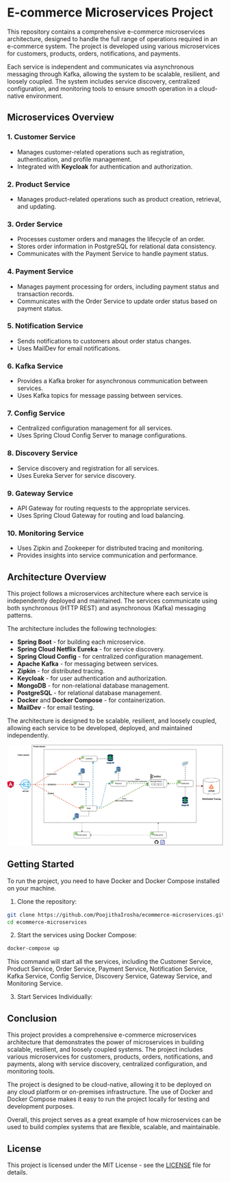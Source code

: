 # E-commerce Microservices Project

This repository contains a comprehensive e-commerce microservices architecture, designed to handle the full range of operations required in an e-commerce system. The project is developed using various microservices for customers, products, orders, notifications, and payments.

Each service is independent and communicates via asynchronous messaging through Kafka, allowing the system to be scalable, resilient, and loosely coupled. The system includes service discovery, centralized configuration, and monitoring tools to ensure smooth operation in a cloud-native environment.

## Microservices Overview

### 1. Customer Service
 - Manages customer-related operations such as registration, authentication, and profile management. 
 - Integrated with **Keycloak** for authentication and authorization.

### 2. Product Service
 - Manages product-related operations such as product creation, retrieval, and updating.

### 3. Order Service
 - Processes customer orders and manages the lifecycle of an order.
 - Stores order information in PostgreSQL for relational data consistency.
 - Communicates with the Payment Service to handle payment status.

### 4. Payment Service
 - Manages payment processing for orders, including payment status and transaction records.
 - Communicates with the Order Service to update order status based on payment status.

### 5. Notification Service
 - Sends notifications to customers about order status changes. 
 - Uses MailDev for email notifications.

### 6. Kafka Service
 - Provides a Kafka broker for asynchronous communication between services.
 - Uses Kafka topics for message passing between services.

### 7. Config Service
 - Centralized configuration management for all services.
 - Uses Spring Cloud Config Server to manage configurations.

### 8. Discovery Service
 - Service discovery and registration for all services.
 - Uses Eureka Server for service discovery.

### 9. Gateway Service
 - API Gateway for routing requests to the appropriate services.
 - Uses Spring Cloud Gateway for routing and load balancing.

### 10. Monitoring Service
 - Uses Zipkin and Zookeeper for distributed tracing and monitoring.
 - Provides insights into service communication and performance.

## Architecture Overview

This project follows a microservices architecture where each service is independently deployed and maintained. The services communicate using both synchronous (HTTP REST) and asynchronous (Kafka) messaging patterns. 

The architecture includes the following technologies:

 - **Spring Boot** - for building each microservice.
 - **Spring Cloud Netflix Eureka** - for service discovery.
 - **Spring Cloud Config** - for centralized configuration management.
 - **Apache Kafka** - for messaging between services.
 - **Zipkin** - for distributed tracing.
 - **Keycloak** - for user authentication and authorization.
 - **MongoDB** - for non-relational database management.
 - **PostgreSQL** - for relational database management.
 - **Docker** and **Docker Compose** - for containerization.
 - **MailDev** - for email testing.

The architecture is designed to be scalable, resilient, and loosely coupled, allowing each service to be developed, deployed, and maintained independently.

![Architecture Overview](/resources/architecture-diagram.png)

## Getting Started

To run the project, you need to have Docker and Docker Compose installed on your machine.

1. Clone the repository:

```bash
git clone https://github.com/PoojithaIrosha/ecommerce-microservices.git
cd ecommerce-microservices
```

2. Start the services using Docker Compose:

```bash
docker-compose up
```
This command will start all the services, including the Customer Service, Product Service, Order Service, Payment Service, Notification Service, Kafka Service, Config Service, Discovery Service, Gateway Service, and Monitoring Service.


3. Start Services Individually:


## Conclusion

This project provides a comprehensive e-commerce microservices architecture that demonstrates the power of microservices in building scalable, resilient, and loosely coupled systems. The project includes various microservices for customers, products, orders, notifications, and payments, along with service discovery, centralized configuration, and monitoring tools.

The project is designed to be cloud-native, allowing it to be deployed on any cloud platform or on-premises infrastructure. The use of Docker and Docker Compose makes it easy to run the project locally for testing and development purposes.

Overall, this project serves as a great example of how microservices can be used to build complex systems that are flexible, scalable, and maintainable.

## License

This project is licensed under the MIT License - see the [LICENSE](LICENSE) file for details.


